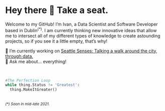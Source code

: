 <h1>Hey there 👋 ‏‏‎Take a seat.</h1>

Welcome to my GitHub! I’m Ivan, a Data Scientist and Software Developer based in Dublin<sup>(*)</sup>. I am currently thinking new innovative ideas that allow me to intersect all of my different types of knowledge to create astounding projects, so if you see it a little empty, that’s why!<br>

🔮 I’m currently working on [Seattle Senses: Talking a walk around the city, through data.](https://github.com/ivanachillee/seattle-senses)<br>
💬 Ask me about... everything!

<br>

```python
#The Perfection Loop
while thing.Status != 'Greatest':
  thing.MakeItGreater()
```

<br>
<small><i>(*) Soon in mid-late 2021.</i></small>



<!--
**ivanachillee/ivanachillee** is a ✨ _special_ ✨ repository because its `README.md` (this file) appears on your GitHub profile.

Here are some ideas to get you started:

- 🔭 I’m currently working on ...
- 🌱 I’m currently learning ...
- 👯 I’m looking to collaborate on ...
- 🤔 I’m looking for help with ...
- 💬 Ask me about ...
- 📫 How to reach me: ...
- 😄 Pronouns: ...
- ⚡ Fun fact: ...
-->
